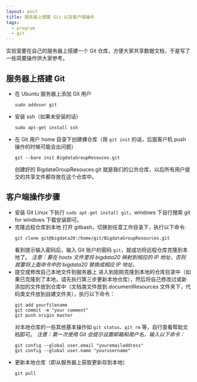 ```yaml
---
layout: post
title: 服务器上搭建 Git 以及客户端操作
tags: 
  - program
  - git
---
```


实验室要在自己的服务器上搭建一个 Git 仓库，方便大家共享数据文档，于是写了一些简要操作供大家参考。

## 服务器上搭建 Git

- 在 Ubuntu 服务器上添加 Git 用户
  ```shell
  sudo adduser git
  ```
- 安装 ssh（如果未安装的话）
  ```shell
  sudo apt-get install ssh
  ```
- 在 Git 用户 home 目录下创建裸仓库（用 `git init` 的话，后面客户机 push 操作的时候可能会出问题）
  ```shell
  git --bare init BigdataGroupResouces.git
  ```
  创建好的 BigdataGroupResouces.git 就是我们的公共仓库，以后所有用户提交的共享文件都存放在这个仓库中。

## 客户端操作步骤

- 安装 Git 
  Linux 下执行 `sudo apt-get install git`，windows 下自行搜索 git for windows 下载安装即可。
- 克隆远程仓库到本地
  打开 gitbash，切换到任意工作目录下，执行以下命令:
  ```shell
  git clone git@bigdata20:/home/git/BigdataGroupResources.git
  ```
  看到提示输入密码后，输入 Git 账户的密码 `git`，就成功将远程仓库克隆到本地了。
  *注意：要在 hosts 文件里将 bigdata20 映射到相应的 IP 地址，否则就要将上面命令中的 bigdata20 替换成相应 IP 地址。*
- 提交或修改自己本地文件到服务器上
  进入到刚刚克隆到本地的仓库目录中（如果已克隆到了本地，请先执行第三步更新本地仓库），然后将自己修改过或新添加的文件放到仓库中（文档类文件放到 documentResources 文件夹下，代码类文件放到自建文件夹），执行以下命令：
  ```shell
  git add yourfilename
  git commit -m "your comment"
  git push origin master
  ```
  对本地仓库的一些其他基本操作如 `git status`、`git rm` 等，自行查看帮助文档即可。
  *注意：第一次使用 Git 会提示设置邮箱和用户名，输入以下命令：*
  ```shell
  git config --global user.email "youremailaddress"
  git config --global user.name "yourusername"
  ```
- 更新本地仓库（即从服务器上获取更新存到本地）
  ```shell
  git pull
  ```